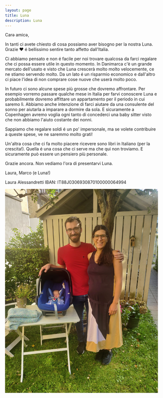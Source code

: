 ```yaml
---
layout: page
title: Luna
description: Luna
---
```



Carə amicə,

In tanti ci avete chiesto di cosa possiamo aver bisogno per la nostra Luna. Grazie ❤️ é bellissimo sentire tanto affetto dall'Italia.

Ci abbiamo pensato e non é facile per noi trovare qualcosa da farci regalare che ci possa essere utile in questo momento. In Danimarca c'è un grande mercato dell'usato e visto che Luna crescerà molto molto velocemente, ce ne stiamo servendo molto. Da un lato é un risparmio economico e dall'altro ci piace l'idea di non comprare cose nuove che userà molto poco. 

In futuro ci sono alcune spese più grosse che dovremo affrontare.  Per esempio vorremo passare qualche mese in Italia per farvi conoscere Luna e probabilmente dovremo affittare un appartamento per il periodo in cui saremo lì. Abbiamo anche intenzione di farci aiutare da una consulente del sonno per aiutarla a imparare a dormire da sola. E sicuramente a Copenhagen avremo voglia ogni tanto di concederci una baby sitter visto che non abbiamo l'aiuto costante dei nonni. 

Sappiamo che regalare soldi é un po' impersonale, ma se volete contribuire a queste spese, ve ne saremmo molto grati! 

Un'altra cosa che ci fa molto piacere ricevere sono libri in Italiano (per la crescita!). Quella é una cosa che ci serve ma che qui non troviamo. E sicuramente può essere un pensiero più personale. 

Grazie ancora. Non vediamo l'ora di presentarvi Luna. 

Laura, Marco (e Luna!)



Laura Alessandretti 
IBAN: IT88J0306930870100000064994



![image info](pics/IMG_20240824_170405.jpg)